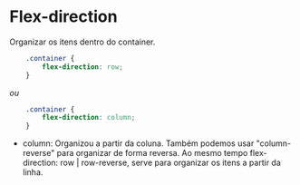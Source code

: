 # Flex-direction

Organizar os itens dentro do container.

```CSS
    .container {
        flex-direction: row;
    }
```

_*ou*_

```CSS
    .container {
        flex-direction: column;
    }
```

- column: Organizou a partir da coluna. Também podemos usar "column-reverse" para organizar de forma reversa. Ao mesmo tempo flex-direction: row | row-reverse, serve para organizar os itens a partir da linha.
